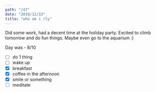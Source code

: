 ```yaml
---
path: "/47"
date: "2019/12/13"
title: "who am i rly"
---
```


Did some work, had a decent time at the holiday party. Excited to climb tomorrow and do fun things. Maybe even go to the aquarium :)

Day was - 8/10

- [ ] do 1 thing
- [ ] wake up
- [x] breakfast
- [x] coffee in the afternoon
- [x] smile or something
- [ ] meditate
